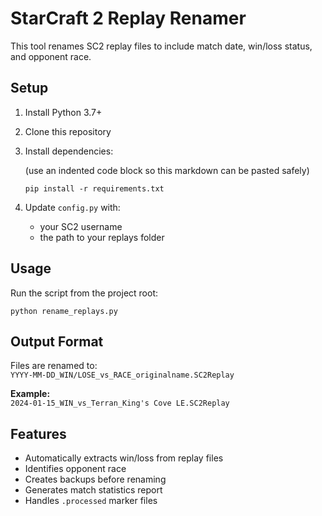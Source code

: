 # StarCraft 2 Replay Renamer

This tool renames SC2 replay files to include match date, win/loss status, and opponent race.

## Setup

1. Install Python 3.7+  
2. Clone this repository  
3. Install dependencies:
   
    (use an indented code block so this markdown can be pasted safely)
    
    ```
    pip install -r requirements.txt
    ```
4. Update `config.py` with:
   - your SC2 username  
   - the path to your replays folder

## Usage

Run the script from the project root:
```
python rename_replays.py
```

## Output Format

Files are renamed to:  
`YYYY-MM-DD_WIN/LOSE_vs_RACE_originalname.SC2Replay`

**Example:**  
`2024-01-15_WIN_vs_Terran_King's Cove LE.SC2Replay`

## Features

- Automatically extracts win/loss from replay files  
- Identifies opponent race  
- Creates backups before renaming  
- Generates match statistics report  
- Handles `.processed` marker files

